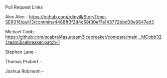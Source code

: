 Pull Request Links  

Alex Alen        - https://github.com/rdinvill/StoryTime-SER316/pull/3/commits/4488ff3f2d4c58f30ef7a143772bbd38e9647ed3

Michael Cobb     - https://github.com/scabral4asu/team3icebreaker/compare/main...MCobb321:team3icebreaker:patch-1  

Stephen Lane     -  

Thomas Probert   -  

Joshua Robinson  -  
